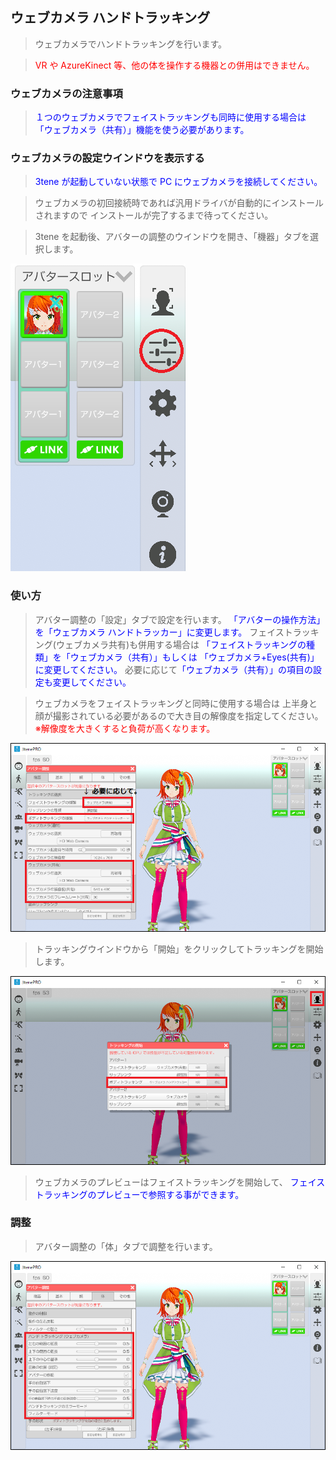 ## ウェブカメラ ハンドトラッキング

>ウェブカメラでハンドトラッキングを行います。

><font color="Red">VR や AzureKinect 等、他の体を操作する機器との併用はできません。</font>

### ウェブカメラの注意事項

><font color="Blue">１つのウェブカメラでフェイストラッキングも同時に使用する場合は
>「ウェブカメラ（共有）」機能を使う必要があります。</font>


### ウェブカメラの設定ウインドウを表示する

><font color="Blue">3tene が起動していない状態で PC にウェブカメラを接続してください。</font>

>ウェブカメラの初回接続時であれば汎用ドライバが自動的にインストールされますので
>インストールが完了するまで待ってください。

>3tene を起動後、アバターの調整のウインドウを開き、「機器」タブを選択します。

![画像](image/AdjustAvatar_FromMenu.png "")


### 使い方

>アバター調整の「設定」タブで設定を行います。
><font color="Blue">「アバターの操作方法」を「ウェブカメラ ハンドトラッカー」に変更します。</font>
>フェイストラッキング(ウェブカメラ共有)も併用する場合は
><font color="Blue">「フェイストラッキングの種類」を「ウェブカメラ（共有）」もしくは
>「ウェブカメラ+Eyes(共有)」に変更してください。</font>
>必要に応じて<font color="Blue">「ウェブカメラ（共有）」の項目の設定も変更してください。</font>

>ウェブカメラをフェイストラッキングと同時に使用する場合は
>上半身と顔が撮影されている必要があるので大き目の解像度を指定してください。
><font color="Red">※解像度を大きくすると負荷が高くなります。</font>


 ![画像](image/WebCamHT_01.png)

>トラッキングウインドウから「開始」をクリックしてトラッキングを開始します。

 ![画像](image/WebCamHT_02.png)

>ウェブカメラのプレビューはフェイストラッキングを開始して、
><font color="Blue">フェイストラッキングのプレビューで参照する事ができます。</font>


### 調整

>アバター調整の「体」タブで調整を行います。

 ![画像](image/WebCamHT_03.png)


